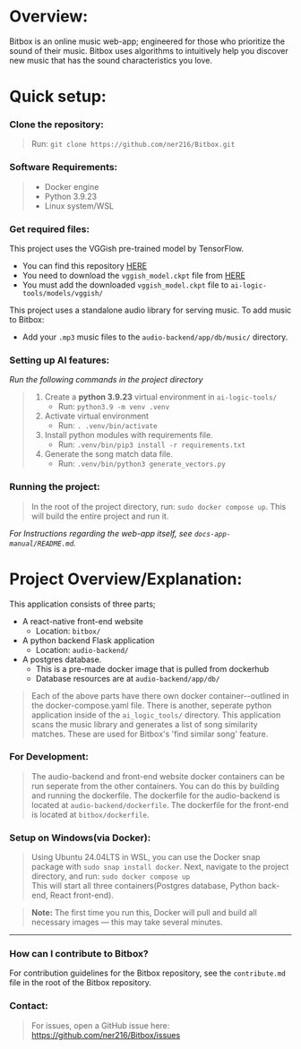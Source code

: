 # Overview:

Bitbox is an online music web-app; engineered for those who prioritize the sound of their music. Bitbox uses algorithms to intuitively help you discover new music that has the sound characteristics you love.

# Quick setup:

### Clone the repository:

> Run: `git clone https://github.com/ner216/Bitbox.git`  

### Software Requirements:
> - Docker engine
> - Python 3.9.23
> - Linux system/WSL

### Get required files:
This project uses the VGGish pre-trained model by TensorFlow.
- You can find this repository [HERE](https://github.com/tensorflow/models/tree/master)
- You need to download the `vggish_model.ckpt` file from [HERE](https://github.com/tensorflow/models/blob/master/research/audioset/vggish/README.md)
- You must add the downloaded `vggish_model.ckpt` file to `ai-logic-tools/models/vggish/`

This project uses a standalone audio library for serving music. To add music to Bitbox:
- Add your `.mp3` music files to the `audio-backend/app/db/music/` directory.

### Setting up AI features:

*Run the following commands in the project directory*
> 1. Create a **python 3.9.23** virtual environment in `ai-logic-tools/`
>    - Run: `python3.9 -m venv .venv`
> 2. Activate virtual environment 
>    - Run: `. .venv/bin/activate`
> 3. Install python modules with requirements file.
>    - Run: `.venv/bin/pip3 install -r requirements.txt`
> 4. Generate the song match data file.
>    - Run: `.venv/bin/python3 generate_vectors.py`

### Running the project:
> In the root of the project directory, run: `sudo docker compose up`.
> This will build the entire project and run it.

*For Instructions regarding the web-app itself, see `docs-app-manual/README.md`.*

# Project Overview/Explanation:
This application consists of three parts; 
- A react-native front-end website
    - Location: `bitbox/`
- A python backend Flask application
    - Location: `audio-backend/`
- A postgres database.
    - This is a pre-made docker image that is pulled from dockerhub
    - Database resources are at `audio-backend/app/db/`

> Each of the above parts have there own docker container--outlined in the docker-compose.yaml file. 
> There is another, seperate python application inside of the `ai_logic_tools/` directory. 
> This application scans the music library and generates a list of song similarity matches. 
> These are used for Bitbox's 'find similar song' feature.
### For Development:
> The audio-backend and front-end website docker containers can be run seperate from the other containers. 
> You can do this by building and running the dockerfile.
> The dockerfile for the audio-backend is located at `audio-backend/dockerfile`. 
> The dockerfile for the front-end is located at `bitbox/dockerfile`.

### Setup on Windows(via Docker):

> Using Ubuntu 24.04LTS in WSL, you can use the Docker snap package with `sudo snap install docker`.
> Next, navigate to the project directory, and run: `sudo docker compose up`  
> This will start all three containers(Postgres database, Python back-end, React front-end).

> **Note:** The first time you run this, Docker will pull and build all necessary images — this may take several minutes.

---
### How can I contribute to Bitbox?
For contribution guidelines for the Bitbox repository, see the `contribute.md` file in the root of
the Bitbox repository.


### Contact:

> For issues, open a GitHub issue here: https://github.com/ner216/Bitbox/issues

